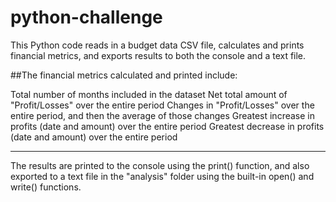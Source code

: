 # python-challenge

This Python code reads in a budget data CSV file, calculates and prints financial metrics, and exports results to both the console and a text file.


##The financial metrics calculated and printed include:

Total number of months included in the dataset
Net total amount of "Profit/Losses" over the entire period
Changes in "Profit/Losses" over the entire period, and then the average of those changes
Greatest increase in profits (date and amount) over the entire period
Greatest decrease in profits (date and amount) over the entire period

-----

The results are printed to the console using the print() function, and also exported to a text file in the "analysis" folder using the built-in open() and write() functions.
